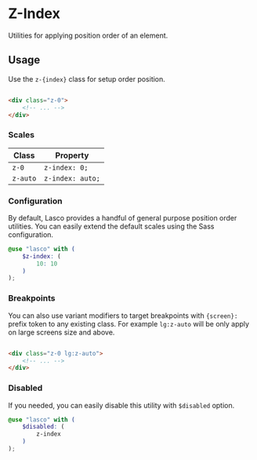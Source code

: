 # Z-Index

Utilities for applying position order of an element.

## Usage

Use the `z-{index}` class for setup order position.

```html

<div class="z-0">
    <!-- ... -->
</div>
```

### Scales

| Class    | Property         |
|----------|------------------|
| `z-0`    | `z-index: 0;`    |
| `z-auto` | `z-index: auto;` |

### Configuration

By default, Lasco provides a handful of general purpose position order utilities. You can easily extend the default
scales using the Sass configuration.

```scss
@use "lasco" with (
    $z-index: (
        10: 10
    )
);
```

### Breakpoints

You can also use variant modifiers to target breakpoints with `{screen}:` prefix token to any existing class. For
example `lg:z-auto` will be only apply on large screens size and above.

```html

<div class="z-0 lg:z-auto">
    <!-- ... -->
</div>
```

### Disabled

If you needed, you can easily disable this utility with `$disabled` option.

```scss
@use "lasco" with (
    $disabled: (
        z-index
    )
);
```
